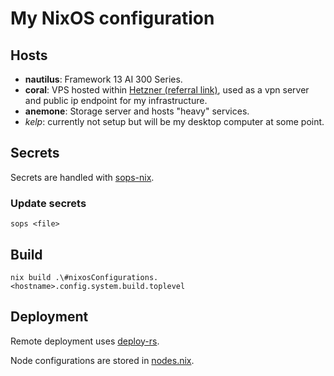 # My NixOS configuration

## Hosts

- **nautilus**: Framework 13 AI 300 Series.
- **coral**: VPS hosted within [Hetzner (referral
  link)](https://hetzner.cloud/?ref=R6XfWTfBuoF5), used as a vpn server and
  public ip endpoint for my infrastructure.
- **anemone**: Storage server and hosts "heavy" services.
- _kelp_: currently not setup but will be my desktop computer at some point.

## Secrets

Secrets are handled with [sops-nix](https://github.com/Mic92/sops-nix).

### Update secrets

`sops <file>`

## Build

`nix build .\#nixosConfigurations.<hostname>.config.system.build.toplevel`

## Deployment

Remote deployment uses [deploy-rs](https://github.com/serokell/deploy-rs).

Node configurations are stored in [nodes.nix](/nodes.nix).
